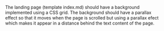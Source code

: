 The landing page (template index.md) should have a background implemented using a CSS grid. The background should have a parallax effect so that it moves when the page is scrolled but using a parallax efect which makes it appear in a distance behind the text content of the page.
